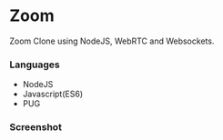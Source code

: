 # Zoom

Zoom Clone using NodeJS, WebRTC and Websockets.


### Languages
* NodeJS
* Javascript(ES6)
* PUG

### Screenshot
